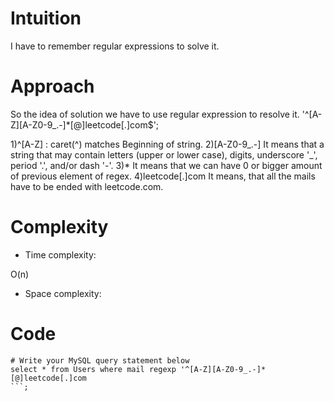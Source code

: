 # Intuition
<!-- Describe your first thoughts on how to solve this problem. -->
I have to remember regular expressions to solve it.
# Approach
<!-- Describe your approach to solving the problem. -->
So the idea of solution we have to use regular expression to resolve it.
'^[A-Z][A-Z0-9_.-]*[@]leetcode[.]com$';


1)^[A-Z] :  caret(^) matches Beginning of string.
2)[A-Z0-9_.-] It means that a string that may contain letters (upper or lower case), digits, underscore '_', period '.', and/or dash '-'.
3)* It means that we can have 0 or bigger amount of previous element of regex.
4)leetcode[.]com It means, that all the mails have to be ended with leetcode.com.
# Complexity
- Time complexity:
<!-- Add your time complexity here, e.g. $$O(n)$$ -->
O(n)
- Space complexity:
<!-- Add your space complexity here, e.g. $$O(n)$$ -->

# Code
```
# Write your MySQL query statement below
select * from Users where mail regexp '^[A-Z][A-Z0-9_.-]*[@]leetcode[.]com
```;

```
